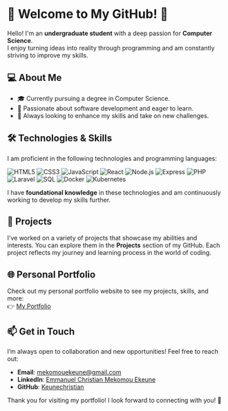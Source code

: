 # 🌟 Welcome to My GitHub! 🌟

Hello! I'm an **undergraduate student** with a deep passion for **Computer Science**.<br>
I enjoy turning ideas into reality through programming and am constantly striving to improve my skills.

## 💻 About Me

- 🎓 Currently pursuing a degree in Computer Science.<br>
- 🚀 Passionate about software development and eager to learn.<br>
- 🌱 Always looking to enhance my skills and take on new challenges.

## 🛠️ Technologies & Skills

I am proficient in the following technologies and programming languages:



 ![HTML5](https://img.shields.io/badge/HTML5-E34F26?style=flat&logo=html5&logoColor=white) 
 ![CSS3](https://img.shields.io/badge/CSS3-1572B6?style=flat&logo=css3&logoColor=white) 
 ![JavaScript](https://img.shields.io/badge/JavaScript-F7DF1E?style=flat&logo=javascript&logoColor=black) 
 ![React](https://img.shields.io/badge/React-61DAFB?style=flat&logo=react&logoColor=black)
 ![Node.js](https://img.shields.io/badge/Node.js-8CC84B?style=flat&logo=nodedotjs&logoColor=white) 
 ![Express](https://img.shields.io/badge/Express-404D59?style=flat&logo=express&logoColor=white) 
 ![PHP](https://img.shields.io/badge/PHP-777BB4?style=flat&logo=php&logoColor=white) 
 ![Laravel](https://img.shields.io/badge/Laravel-EF3E30?style=flat&logo=laravel&logoColor=white) 
 ![SQL](https://img.shields.io/badge/SQL-4479A1?style=flat&logo=postgresql&logoColor=white) 
 ![Docker](https://img.shields.io/badge/Docker-2496ED?style=flat&logo=docker&logoColor=white) 
 ![Kubernetes](https://img.shields.io/badge/Kubernetes-326CE5?style=flat&logo=kubernetes&logoColor=white) 

I have **foundational knowledge** in these technologies and am continuously working to develop my skills further.

## 📁 Projects

I've worked on a variety of projects that showcase my abilities and interests. You can explore them in the **Projects** section of my GitHub. Each project reflects my journey and learning process in the world of coding.

## 🌐 Personal Portfolio

Check out my personal portfolio website to see my projects, skills, and more:<br>
👉 [My Portfolio](https://Ekeunechristian/My-portfolio-website.github.io)

## 📫 Get in Touch

I’m always open to collaboration and new opportunities! Feel free to reach out:

- **Email**: [mekomouekeune@gmail.com](mailto:mekomouekeune@gmail.com)<br>
- **LinkedIn**: [Emmanuel Christian Mekomou Ekeune](https://www.linkedin.com/in/emmanuel-christian-mekomou-ekeune-012002250/)<br>
- **GitHub**: [Keunechristian](https://github.com/Ekeunechristian)

Thank you for visiting my portfolio! I look forward to connecting with you! 🚀
